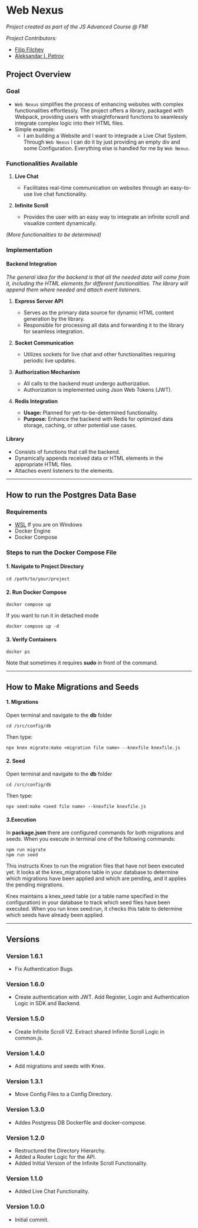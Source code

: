# Web Nexus
*Project created as part of the JS Advanced Course @ FMI*

*Project Contributors:*
- [Filip Filchev](https://github.com/RoronoaFilip)
- [Aleksandar I. Petrov](https://github.com/PetrovAlex1)

## Project Overview

### Goal
   - `Web Nexus` simplifies the process of enhancing websites with complex functionalities effortlessly. The project offers a library, packaged with Webpack, providing users with straightforward functions to seamlessly integrate complex logic into their HTML files.
   - Simple example:
     * I am building a Website and I want to integrade a Live Chat System. Through `Web Nexus` I can do it by just providing an empty div and some Configuration. Everything else is handled for me by `Web Nexus`.

### Functionalities Available

1. **Live Chat**
   - Facilitates real-time communication on websites through an easy-to-use live chat functionality.

2. **Infinite Scroll**
   - Provides the user with an easy way to integrate an infinite scroll and visualize content dynamically.

*(More functionalities to be determined)*

### Implementation

#### Backend Integration

*The general idea for the backend is that all the needed data will come from it, including the HTML elements for different functionalities. The library will append them where needed and attach event listeners.*

1. **Express Server API**
   - Serves as the primary data source for dynamic HTML content generation by the library.
   - Responsible for processing all data and forwarding it to the library for seamless integration.

2. **Socket Communication**
   - Utilizes sockets for live chat and other functionalities requiring periodic live updates.

3. **Authorization Mechanism**
   - All calls to the backend must undergo authorization.
   - Authorization is implemented using Json Web Tokens (JWT).

4. **Redis Integration**
   - **Usage:** Planned for yet-to-be-determined functionality.
   - **Purpose:** Enhance the backend with Redis for optimized data storage, caching, or other potential use cases.

#### Library
- Consists of functions that call the backend.
- Dynamically appends received data or HTML elements in the appropriate HTML files.
- Attaches event listeners to the elements.

---
## How to run the Postgres Data Base

### Requirements
- [WSL](https://ubuntu.com/tutorials/install-ubuntu-on-wsl2-on-windows-10#1-overview) If you are on Windows
- Docker Engine
- Docker Compose

### Steps to run the __Docker Compose File__

#### 1. Navigate to Project Directory
```
cd /path/to/your/project
```

#### 2. Run Docker Compose
```
docker compose up
```

If you want to run it in detached mode

```
docker compose up -d
```

#### 3. Verify Containers
```
docker ps
```

Note that sometimes it requires __sudo__ in front of the command.

---

## How to Make Migrations and Seeds

#### 1. Migrations
Open terminal and navigate to the __db__ folder
```
cd /src/config/db
```
Then type:
```
npx knex migrate:make <migration file name> --knexfile knexfile.js
```

#### 2. Seed
Open terminal and navigate to the __db__ folder
```
cd /src/config/db
```
Then type:
```
npx seed:make <seed file name> --knexfile knexfile.js
```

#### 3.Execution

In __package.json__ there are configured commands for both migrations and seeds. When you execute in terminal
one of the following commands:

```
npm run migrate
npm run seed
```

This instructs Knex to run the migration files that have not been executed yet. 
It looks at the knex_migrations table in your database to determine which migrations 
have been applied and which are pending, and it applies the pending migrations.

Knex maintains a knex_seed table (or a table name specified in the configuration)
in your database to track which seed files have been executed. When you run knex seed:run,
it checks this table to determine which seeds have already been applied.

---

## Versions

### Version 1.6.1
- Fix Authentication Bugs

### Version 1.6.0
- Create authentication with JWT. Add Register, Login and Authentication Logic in SDK and Backend.

### Version 1.5.0
- Create Infinite Scroll V2. Extract shared Infinite Scroll Logic in common.js.

### Version 1.4.0
- Add migrations and seeds with Knex.

### Version 1.3.1
- Move Config Files to a Config Directory.

### Version 1.3.0
- Addes Postgress DB Dockerfile and docker-compose.

### Version 1.2.0
- Restructured the Directory Hierarchy.
- Added a Router Logic for the API.
- Added Initial Version of the Infinite Scroll Functionality.

### Version 1.1.0
- Added Live Chat Functionality.

### Version 1.0.0
- Initial commit.
